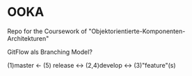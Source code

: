 # OOKA
Repo for the Coursework of "Objektorientierte-Komponenten-Architekturen"


GitFlow als Branching Model?

(1)master <- (5) release <-> (2,4)develop <-> (3)"feature"(s)
